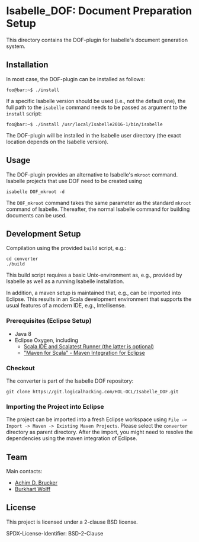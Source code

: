 # Isabelle_DOF: Document Preparation Setup

This directory contains the DOF-plugin for Isabelle's 
document generation system. 

## Installation 

In most case, the DOF-plugin can be installed as follows:
```console 
foo@bar:~$ ./install
```
If a specific Isabelle version should be used (i.e., not the default 
one), the full path to the ``isabelle`` command needs to be passed as 
argument to the ``install`` script:
```console 
foo@bar:~$ ./install /usr/local/Isabelle2016-1/bin/isabelle
```

The DOF-plugin will be installed in the Isabelle user directory 
(the exact location depends on the Isabelle version). 

## Usage

The DOF-plugin provides an alternative to Isabelle's ``mkroot`` command.
Isabelle projects that use DOF need to be created using
```console 
isabelle DOF_mkroot -d 
```
The ``DOF_mkroot`` command takes the same parameter as the standard
``mkroot`` command of Isabelle. Thereafter, the normal Isabelle 
command for building documents can be used. 

## Development Setup

Compilation using the provided ``build`` script, e.g.: 
```console
cd converter
./build
```
This build script requires a basic Unix-environment as, e.g., provided
by Isabelle as well as a running Isabelle installation. 

In addition, a maven setup is maintained that, e.g., can be imported
into Eclipse. This results in an Scala development environment that
supports the usual features of a modern IDE, e.g., Intellisense. 

### Prerequisites (Eclipse Setup)

* Java 8
* Eclipse Oxygen, including
  * [Scala IDE and Scalatest Runner (the latter is optional)](http://download.scala-ide.org/sdk/lithium/e47/scala212/stable/site)
  * ["Maven for Scala" - Maven Integration for Eclipse](http://alchim31.free.fr/m2e-scala/update-site)

### Checkout

The converter is part of the Isabelle DOF repository:
```console
git clone https://git.logicalhacking.com/HOL-OCL/Isabelle_DOF.git
```

### Importing the Project into Eclipse

The project  can be imported into a fresh Eclipse workspace using 
`File -> Import -> Maven -> Existing Maven Projects`. Please select
the ``converter`` directory as parent directory. After the import, you
might need to resolve the dependencies using the maven integration of 
Eclipse.

## Team

Main contacts:
* [Achim D. Brucker](http://www.brucker.ch/)
* [Burkhart Wolff](https://www.lri.fr/~wolff/)

## License

This project is licensed under a 2-clause BSD license.

SPDX-License-Identifier: BSD-2-Clause

